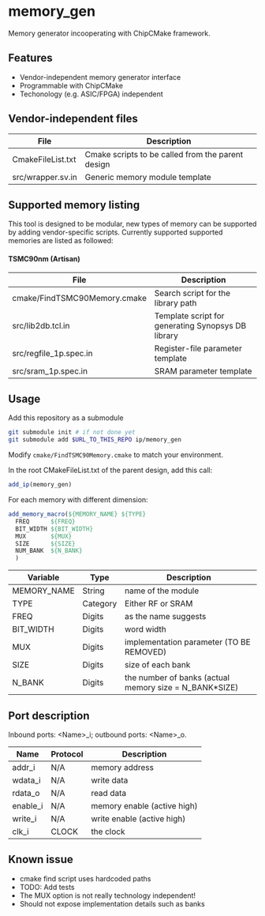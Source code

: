 # memory_gen
Memory generator incooperating with ChipCMake framework.

## Features
  - Vendor-independent memory generator interface
  - Programmable with ChipCMake
  - Techonology (e.g. ASIC/FPGA) independent

## Vendor-independent files
| File | Description |
| ------ | ------ |
| CmakeFileList.txt | Cmake scripts to be called from the parent design |
| src/wrapper.sv.in | Generic memory module template |

## Supported memory listing
This tool is designed to be modular, new types of memory can be supported by adding vendor-specific scripts. Currently supported supported memories are listed as followed:

#### TSMC90nm (Artisan)
| File | Description |
| ------ | ------ |
| cmake/FindTSMC90Memory.cmake | Search script for the library path |
| src/lib2db.tcl.in | Template script for generating Synopsys DB library |
| src/regfile_1p.spec.in | Register-file parameter template |
| src/sram_1p.spec.in | SRAM parameter template |

## Usage
Add this repository as a submodule
```sh
git submodule init # if not done yet
git submodule add $URL_TO_THIS_REPO ip/memory_gen
```

Modify `cmake/FindTSMC90Memory.cmake` to match your environment.

In the root CMakeFileList.txt of the parent design, add this call:
```cmake
add_ip(memory_gen)
```

For each memory with different dimension:
```cmake
add_memory_macro(${MEMORY_NAME} ${TYPE}
  FREQ      ${FREQ}
  BIT_WIDTH ${BIT_WIDTH}
  MUX       ${MUX}
  SIZE      ${SIZE}
  NUM_BANK  ${N_BANK}
  )
```

| Variable | Type | Description |
| ------ | ------ | ------ |
| MEMORY_NAME | String | name of the module |
| TYPE | Category | Either RF or SRAM |
| FREQ | Digits | as the name suggests |
| BIT_WIDTH | Digits | word width |
| MUX | Digits | implementation parameter (TO BE REMOVED) |
| SIZE | Digits | size of each bank |
| N_BANK | Digits | the number of banks (actual memory size = N_BANK*SIZE) |

## Port description
Inbound ports: \<Name\>_i; outbound ports: \<Name\>_o.

| Name | Protocol | Description |
| ------ | ------ | ------ | 
| addr_i | N/A | memory address | 
| wdata_i | N/A | write data | 
| rdata_o | N/A | read data | 
| enable_i | N/A | memory enable (active high) | 
| write_i | N/A | write enable (active high) | 
| clk_i | CLOCK | the clock | 

## Known issue
 - cmake find script uses hardcoded paths
 - TODO: Add tests
 - The MUX option is not really technology independent!
 - Should not expose implementation details such as banks

